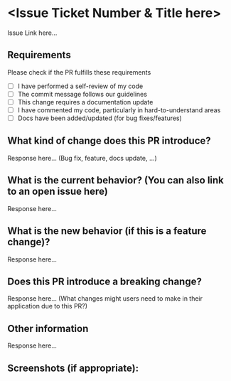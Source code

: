 # \<Issue Ticket Number & Title here>

Issue Link here...

## Requirements

Please check if the PR fulfills these requirements

- [ ] I have performed a self-review of my code
- [ ] The commit message follows our guidelines
- [ ] This change requires a documentation update
- [ ] I have commented my code, particularly in hard-to-understand areas
- [ ] Docs have been added/updated (for bug fixes/features)

## What kind of change does this PR introduce?

Response here... (Bug fix, feature, docs update, ...)

## What is the current behavior? (You can also link to an open issue here)

Response here...

## What is the new behavior (if this is a feature change)?

Response here...

## Does this PR introduce a breaking change?

Response here... (What changes might users need to make in their application due to this PR?)

## Other information

Response here...

## Screenshots (if appropriate):
